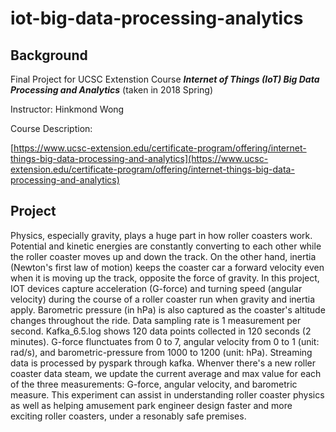 # iot-big-data-processing-analytics

## Background

Final Project for UCSC Extenstion Course **_Internet of Things (IoT) Big Data Processing and Analytics_** (taken in 2018 Spring)

Instructor: Hinkmond Wong

Course Description: 

[https://www.ucsc-extension.edu/certificate-program/offering/internet-things-big-data-processing-and-analytics](https://www.ucsc-extension.edu/certificate-program/offering/internet-things-big-data-processing-and-analytics)

## Project

Physics, especially gravity, plays a huge part in how roller coasters work. Potential and kinetic energies are constantly converting to each other while the roller coaster moves up and down the track. On the other hand, inertia (Newton's first law of motion) keeps the coaster car a forward velocity even when it is moving up the track, opposite the force of gravity. In this project, IOT devices capture acceleration (G-force) and turning speed (angular velocity) during the course of a roller coaster run when gravity and inertia apply. Barometric pressure (in hPa) is also captured as the coaster's altitude changes throughout the ride. Data sampling rate is 1 measurement per second. Kafka_6.5.log shows 120 data points collected in 120 seconds (2 minutes). G-force flunctuates from 0 to 7, angular velocity from 0 to 1 (unit: rad/s), and barometric-pressure from 1000 to 1200 (unit: hPa). Streaming data is processed by pyspark through kafka. Whenver there's a new roller coaster data steam, we update the current average and max value for each of the three measurements: G-force, angular velocity, and barometric measure. This experiment can assist in understanding roller coaster physics as well as helping amusement park engineer design faster and more exciting roller coasters, under a resonably safe premises.
